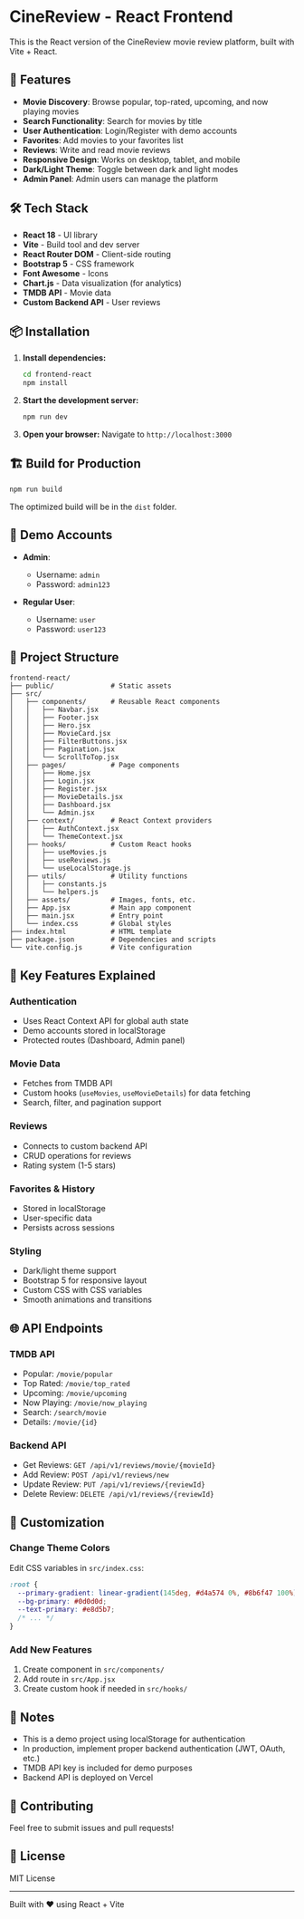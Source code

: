 # CineReview - React Frontend

This is the React version of the CineReview movie review platform, built with Vite + React.

## 🚀 Features

- **Movie Discovery**: Browse popular, top-rated, upcoming, and now playing movies
- **Search Functionality**: Search for movies by title
- **User Authentication**: Login/Register with demo accounts
- **Favorites**: Add movies to your favorites list
- **Reviews**: Write and read movie reviews
- **Responsive Design**: Works on desktop, tablet, and mobile
- **Dark/Light Theme**: Toggle between dark and light modes
- **Admin Panel**: Admin users can manage the platform

## 🛠️ Tech Stack

- **React 18** - UI library
- **Vite** - Build tool and dev server
- **React Router DOM** - Client-side routing
- **Bootstrap 5** - CSS framework
- **Font Awesome** - Icons
- **Chart.js** - Data visualization (for analytics)
- **TMDB API** - Movie data
- **Custom Backend API** - User reviews

## 📦 Installation

1. **Install dependencies:**
   ```bash
   cd frontend-react
   npm install
   ```

2. **Start the development server:**
   ```bash
   npm run dev
   ```

3. **Open your browser:**
   Navigate to `http://localhost:3000`

## 🏗️ Build for Production

```bash
npm run build
```

The optimized build will be in the `dist` folder.

## 🧪 Demo Accounts

- **Admin**: 
  - Username: `admin`
  - Password: `admin123`

- **Regular User**:
  - Username: `user`
  - Password: `user123`

## 📁 Project Structure

```
frontend-react/
├── public/              # Static assets
├── src/
│   ├── components/      # Reusable React components
│   │   ├── Navbar.jsx
│   │   ├── Footer.jsx
│   │   ├── Hero.jsx
│   │   ├── MovieCard.jsx
│   │   ├── FilterButtons.jsx
│   │   ├── Pagination.jsx
│   │   └── ScrollToTop.jsx
│   ├── pages/           # Page components
│   │   ├── Home.jsx
│   │   ├── Login.jsx
│   │   ├── Register.jsx
│   │   ├── MovieDetails.jsx
│   │   ├── Dashboard.jsx
│   │   └── Admin.jsx
│   ├── context/         # React Context providers
│   │   ├── AuthContext.jsx
│   │   └── ThemeContext.jsx
│   ├── hooks/           # Custom React hooks
│   │   ├── useMovies.js
│   │   ├── useReviews.js
│   │   └── useLocalStorage.js
│   ├── utils/           # Utility functions
│   │   ├── constants.js
│   │   └── helpers.js
│   ├── assets/          # Images, fonts, etc.
│   ├── App.jsx          # Main app component
│   ├── main.jsx         # Entry point
│   └── index.css        # Global styles
├── index.html           # HTML template
├── package.json         # Dependencies and scripts
└── vite.config.js       # Vite configuration
```

## 🔑 Key Features Explained

### Authentication
- Uses React Context API for global auth state
- Demo accounts stored in localStorage
- Protected routes (Dashboard, Admin panel)

### Movie Data
- Fetches from TMDB API
- Custom hooks (`useMovies`, `useMovieDetails`) for data fetching
- Search, filter, and pagination support

### Reviews
- Connects to custom backend API
- CRUD operations for reviews
- Rating system (1-5 stars)

### Favorites & History
- Stored in localStorage
- User-specific data
- Persists across sessions

### Styling
- Dark/light theme support
- Bootstrap 5 for responsive layout
- Custom CSS with CSS variables
- Smooth animations and transitions

## 🌐 API Endpoints

### TMDB API
- Popular: `/movie/popular`
- Top Rated: `/movie/top_rated`
- Upcoming: `/movie/upcoming`
- Now Playing: `/movie/now_playing`
- Search: `/search/movie`
- Details: `/movie/{id}`

### Backend API
- Get Reviews: `GET /api/v1/reviews/movie/{movieId}`
- Add Review: `POST /api/v1/reviews/new`
- Update Review: `PUT /api/v1/reviews/{reviewId}`
- Delete Review: `DELETE /api/v1/reviews/{reviewId}`

## 🎨 Customization

### Change Theme Colors
Edit CSS variables in `src/index.css`:
```css
:root {
  --primary-gradient: linear-gradient(145deg, #d4a574 0%, #8b6f47 100%);
  --bg-primary: #0d0d0d;
  --text-primary: #e8d5b7;
  /* ... */
}
```

### Add New Features
1. Create component in `src/components/`
2. Add route in `src/App.jsx`
3. Create custom hook if needed in `src/hooks/`

## 📝 Notes

- This is a demo project using localStorage for authentication
- In production, implement proper backend authentication (JWT, OAuth, etc.)
- TMDB API key is included for demo purposes
- Backend API is deployed on Vercel

## 🤝 Contributing

Feel free to submit issues and pull requests!

## 📄 License

MIT License

---

Built with ❤️ using React + Vite
